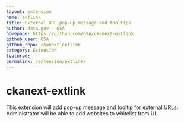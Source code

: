 ```yaml
---
layout: extension
name: extlink
title: External URL pop-up message and tooltips
author: data.gov - GSA
homepage: https://github.com/GSA/ckanext-extlink
github_user: GSA
github_repo: ckanext-extlink
category: Extension
featured: 
permalink: /extension/extlink/
---
```



# ckanext-extlink
This extension will add pop-up message and tooltip for external URLs. Administrator will be able to add websites to whitelist from UI. 

